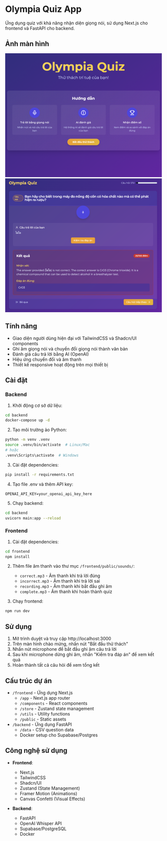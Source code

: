# Olympia Quiz App

Ứng dụng quiz với khả năng nhận diện giọng nói, sử dụng Next.js cho frontend và FastAPI cho backend.

## Ảnh màn hình

![Giao diện chính của Olympia Quiz App](./screen2.png)
![Giao diện câu hỏi](./screen1.png)


## Tính năng

- Giao diện người dùng hiện đại với TailwindCSS và Shadcn/UI components
- Ghi âm giọng nói và chuyển đổi giọng nói thành văn bản
- Đánh giá câu trả lời bằng AI (OpenAI)
- Hiệu ứng chuyển đổi và âm thanh
- Thiết kế responsive hoạt động trên mọi thiết bị

## Cài đặt

### Backend

1. Khởi động cơ sở dữ liệu:
```bash
cd backend
docker-compose up -d
```

2. Tạo môi trường ảo Python:
```bash
python -m venv .venv
source .venv/bin/activate  # Linux/Mac
# hoặc
.venv\Scripts\activate  # Windows
```

3. Cài đặt dependencies:
```bash
pip install -r requirements.txt
```

4. Tạo file .env và thêm API key:
```
OPENAI_API_KEY=your_openai_api_key_here
```

5. Chạy backend:
```bash
cd backend
uvicorn main:app --reload
```

### Frontend

1. Cài đặt dependencies:
```bash
cd frontend
npm install
```

2. Thêm file âm thanh vào thư mục `/frontend/public/sounds/`:
   - `correct.mp3` - Âm thanh khi trả lời đúng
   - `incorrect.mp3` - Âm thanh khi trả lời sai
   - `recording.mp3` - Âm thanh khi bắt đầu ghi âm
   - `complete.mp3` - Âm thanh khi hoàn thành quiz

3. Chạy frontend:
```bash
npm run dev
```

## Sử dụng

1. Mở trình duyệt và truy cập http://localhost:3000
2. Trên màn hình chào mừng, nhấn nút "Bắt đầu thử thách"
3. Nhấn nút microphone để bắt đầu ghi âm câu trả lời
4. Sau khi microphone dừng ghi âm, nhấn "Kiểm tra đáp án" để xem kết quả
5. Hoàn thành tất cả câu hỏi để xem tổng kết

## Cấu trúc dự án

- `/frontend` - Ứng dụng Next.js
  - `/app` - Next.js app router
  - `/components` - React components
  - `/store` - Zustand state management
  - `/utils` - Utility functions
  - `/public` - Static assets
- `/backend` - Ứng dụng FastAPI
  - `/data` - CSV question data
  - Docker setup cho Supabase/Postgres

## Công nghệ sử dụng

- **Frontend**:
  - Next.js
  - TailwindCSS
  - Shadcn/UI
  - Zustand (State Management)
  - Framer Motion (Animations)
  - Canvas Confetti (Visual Effects)

- **Backend**:
  - FastAPI
  - OpenAI Whisper API
  - Supabase/PostgreSQL
  - Docker
